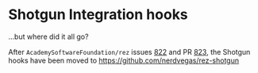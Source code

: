 # Shotgun Integration hooks

...but where did it all go?

After `AcademySoftwareFoundation/rez` issues [822] and PR [823], the Shotgun hooks have
been moved to https://github.com/nerdvegas/rez-shotgun


[822]: https://github.com/AcademySoftwareFoundation/rez/issues/822
[823]: https://github.com/AcademySoftwareFoundation/rez/pull/823
